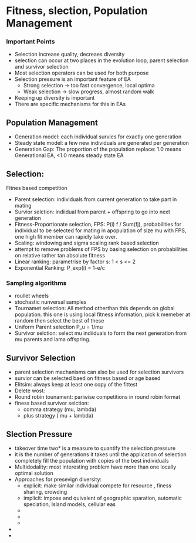 # Fitness, slection, Population Management 

### Important Points
- Selection increase quality, decreaes diversity 
- selection can occur at two places in the evolution loop, parent selection and survivor selection
- Most selection operators can be used for both purpose 
- Selection pressure is an important feature of EA
  - Strong selection -> too fast convergence, local optima 
  - Weak selection -> slow progress, almost random walk 
- Keeping up diversity is important 
- There are specific mechanisms for this in EAs 

## Population Management 
- Generation model: each individual survies for exactly one generation 
- Steady state model: a few new individuals are generated per generation 
- Generation Gap: The proportion of the population replace: 1.0 means Generational EA, <1.0 means steady state EA 

## Selection: 
Fitnes based competition 
- Parent selection: individuals from current generation to take part in mating 
- Survior selction: indiidual from parent + offspring to go into next generation 
- Fitness-Proportionate selection, FPS: P(i) f / Sum(fj), probabilities for individual to be selected for mating in apopulation of size mu with FPS, one high fit member can rapidly take over. 
- Scaling: windowing and sigma scaling 
rank based selection 
- attempt to remove problems of FPS by basing selection on probabilities on relative rather tan absolute fitness 
- Linear ranking: parametrise by factor s: 1 < s <= 2 
- Exponential Ranking: P_exp(i) = 1-e/c 

### Sampling algorithms 
- roullet wheels
- stochastic nunversal samples 
- Tournamet selection: All method otherthan this depends on global population. this one is using local fitness information, pick k memeber at random then select the best of these
- Uniform Parent selection P_u = 1/mu 
- Survivor selction: select mu indiiduals to form the next generation from mu parents and lama offspring. 


## Survivor Selection 
- parent selection machanisms can also be used for selection survivors
- survior can be selected baed on fitness based or age based 
- Elitsim: always keep at least one copy of the fittest 
- Delete wost: 
- Round robin tounament: pariwise competitions in round robin format 
- finess based survivor selction: 
  - comma strategy (mu, lambda)
  - plus strategy ( mu + lambda)

## Slection Pressure 
- takeover time two* is a measure to quantify the selection pressure
- it is the number of generations it takes until the application of selection completely fill the population with copies of the best individuals 
- Multidodality: most interesting problem have more than one locally optimal solution 
- Approaches for presevign diversity: 
  - explicit: make similar individual compete for resource , finess sharing, crowding 
  - implicit: impose and quivalent of geographic sparation, automatic speciation, Island models, cellular eas
  - 
  - 
  - 
- 
- 
